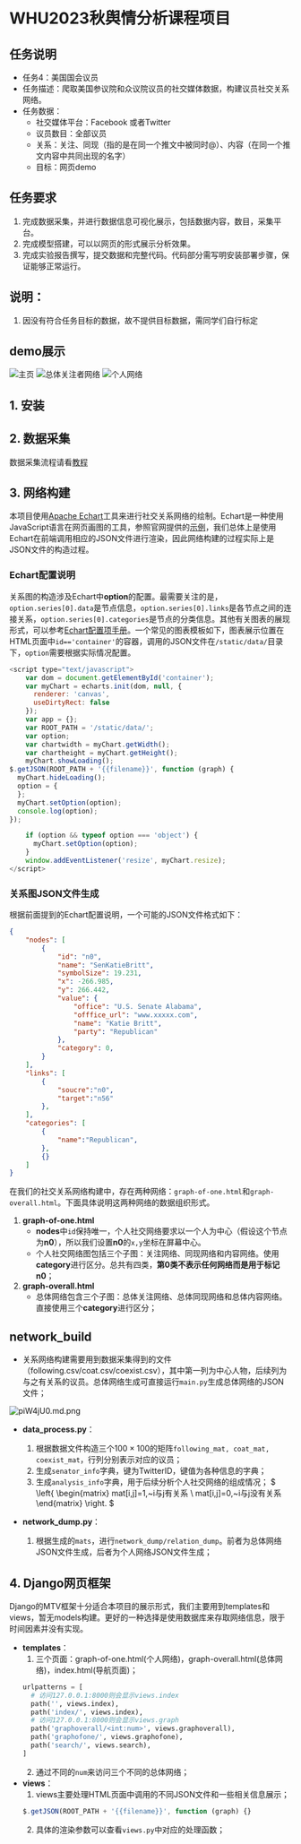 # WHU2023秋舆情分析课程项目

## 任务说明

 + 任务4：美国国会议员
 + 任务描述：爬取美国参议院和众议院议员的社交媒体数据，构建议员社交关系网络。
 + 任务数据：
    - 社交媒体平台：Facebook 或者Twitter
    - 议员数目：全部议员
    - 关系：关注、同现（指的是在同一个推文中被同时@）、内容（在同一个推文内容中共同出现的名字）
    - 目标：网页demo

## 任务要求
1. 完成数据采集，并进行数据信息可视化展示，包括数据内容，数目，采集平台。
2. 完成模型搭建，可以以网页的形式展示分析效果。
3. 完成实验报告撰写，提交数据和完整代码。代码部分需写明安装部署步骤，保证能够正常运行。

## 说明：
1. 因没有符合任务目标的数据，故不提供目标数据，需同学们自行标定

## demo展示
![主页](https://z1.ax1x.com/2023/12/13/pifw18x.png)
![总体关注者网络](https://z1.ax1x.com/2023/12/13/pifw8xK.png)
![个人网络](https://z1.ax1x.com/2023/12/13/pifwtqe.png)

## 1. 安装

## 2. 数据采集

数据采集流程请看[教程](./Scweet/README.md)

## 3. 网络构建

本项目使用[Apache Echart](https://echarts.apache.org/zh/index.html)工具来进行社交关系网络的绘制。Echart是一种使用JavaScript语言在网页画图的工具，参照官网提供的[示例](https://echarts.apache.org/examples/zh/editor.html?c=graph-label-overlap)，我们总体上是使用Echart在前端调用相应的JSON文件进行渲染，因此网络构建的过程实际上是JSON文件的构造过程。

### Echart配置说明

关系图的构造涉及Echart中**option**的配置。最需要关注的是，```option.series[0].data```是节点信息，```option.series[0].links```是各节点之间的连接关系，```option.series[0].categories```是节点的分类信息。其他有关图表的展现形式，可以参考[Echart配置项手册](https://echarts.apache.org/zh/option.html#title)。一个常见的图表模板如下，图表展示位置在HTML页面中```id=='container'```的容器，调用的JSON文件在```/static/data/```目录下，```option```需要根据实际情况配置。

```javascript
<script type="text/javascript">
    var dom = document.getElementById('container');
    var myChart = echarts.init(dom, null, {
      renderer: 'canvas',
      useDirtyRect: false
    });
    var app = {};
    var ROOT_PATH = '/static/data/';
    var option;
    var chartwidth = myChart.getWidth();
    var chartheight = myChart.getHeight();
    myChart.showLoading();
$.getJSON(ROOT_PATH + '{{filename}}', function (graph) {
  myChart.hideLoading();
  option = {
  };
  myChart.setOption(option);
  console.log(option);
});

    if (option && typeof option === 'object') {
      myChart.setOption(option);
    }
    window.addEventListener('resize', myChart.resize);
</script>
```

### 关系图JSON文件生成

根据前面提到的Echart配置说明，一个可能的JSON文件格式如下：
```json
{
    "nodes": [
        {
            "id": "n0",
            "name": "SenKatieBritt",
            "symbolSize": 19.231,
            "x": -266.985,
            "y": 266.442,
            "value": {
                "office": "U.S. Senate Alabama",
                "offfice_url": "www.xxxxx.com",
                "name": "Katie Britt",
                "party": "Republican"
            },
            "category": 0,
        }
    ],
    "links": [
        {
            "soucre":"n0",
            "target":"n56"
        },
    ],
    "categories": [
        {
            "name":"Republican",
        },
        {}
    ]
}
```
在我们的社交关系网络构建中，存在两种网络：```graph-of-one.html```和```graph-overall.html```。下面具体说明这两种网络的数据组织形式。
1. **graph-of-one.html**
   + **nodes**中```id```保持唯一，个人社交网络要求以一个人为中心（假设这个节点为**n0**），所以我们设置**n0**的```x,y```坐标在屏幕中心。
   + 个人社交网络图包括三个子图：关注网络、同现网络和内容网络。使用**category**进行区分。总共有四类，**第0类不表示任何网络而是用于标记n0**；
2. **graph-overall.html**
   + 总体网络包含三个子图：总体关注网络、总体同现网络和总体内容网络。直接使用三个**category**进行区分；

## network_build

+ 关系网络构建需要用到数据采集得到的文件（following.csv/coat.csv/coexist.csv），其中第一列为中心人物，后续列为与之有关系的议员。总体网络生成可直接运行```main.py```生成总体网络的JSON文件；

![piW4jU0.md.png](https://z1.ax1x.com/2023/12/12/piW4jU0.md.png)

+ **data_process.py**：
  1. 根据数据文件构造三个$100\times100$的矩阵```following_mat, coat_mat, coexist_mat```，行列分别表示对应的议员；
  2. 生成```senator_info```字典，键为TwitterID，键值为各种信息的字典；
  3. 生成```analysis_info```字典，用于后续分析个人社交网络的组成情况；
  $ \left\{
  \begin{matrix}
   mat[i,j]=1,~i与j有关系 \\
   mat[i,j]=0,~i与j没有关系 
  \end{matrix}
  \right.
  $

+ **network_dump.py**：
  1. 根据生成的```mats```，进行```network_dump/relation_dump```。前者为总体网络JSON文件生成，后者为个人网络JSON文件生成；

## 4. Django网页框架

Django的MTV框架十分适合本项目的展示形式，我们主要用到templates和views，暂无models构建。更好的一种选择是使用数据库来存取网络信息，限于时间因素并没有实现。
+ **templates**：
  1. 三个页面：graph-of-one.html(个人网络)，graph-overall.html(总体网络)，index.html(导航页面)；
  ```python
  urlpatterns = [
    # 访问127.0.0.1:8000则会显示views.index
    path('', views.index),
    path('index/', views.index),
    # 访问127.0.0.1:8000则会显示views.graph
    path('graphoverall/<int:num>', views.graphoverall),
    path('graphofone/', views.graphofone),
    path('search/', views.search),
  ]
  ```
  2. 通过不同的```num```来访问三个不同的总体网络；
+ **views**：
  1. views主要处理HTML页面中调用的不同JSON文件和一些相关信息展示；
  ```javascript
  $.getJSON(ROOT_PATH + '{{filename}}', function (graph) {}
  ```
  2. 具体的渲染参数可以查看```views.py```中对应的处理函数；
